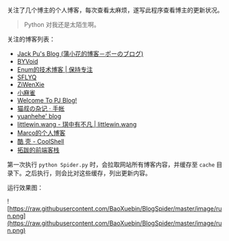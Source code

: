 关注了几个博主的个人博客，每次查看太麻烦，遂写此程序查看博主的更新状况。

> Python 对我还是太陌生啊。

关注的博客列表：

- [Jack Pu's Blog (蒲小花的博客－ポーのブログ)](http://www.jackpu.com/)
- [BYVoid](https://www.byvoid.com/)
- [Enum的技术博客 | 保持专注](http://posts.enumsblog.com/)
- [SFLYQ](https://blog.thankbabe.com/)
- [ZiWenXie](https://www.ziwenxie.site/)
- [小麻雀](http://makaiqian.com/)
- [Welcome To PJ Blog!](https://www.pigjian.com/)
- [猫叔の杂记 · 手帐](http://www.chole.io/blog/)
- [yuanhehe' blog](http://yuanhehe.cn/)
- [littlewin.wang - 琪中有不凡 | littlewin.wang](https://littlewin.wang/)
- [Marco的个人博客](http://www.hanyuehui.site/)
- [酷 壳 - CoolShell](https://coolshell.cn/)
- [拓跋的前端客栈](http://tuobaye.com/#blog)

第一次执行 `python Spider.py` 时，会拉取网站所有博客内容，并缓存至 `cache` 目录下。之后执行，则会比对这些缓存，列出更新内容。

运行效果图：

![https://raw.githubusercontent.com/BaoXuebin/BlogSpider/master/image/run.png](https://raw.githubusercontent.com/BaoXuebin/BlogSpider/master/image/run.png)
